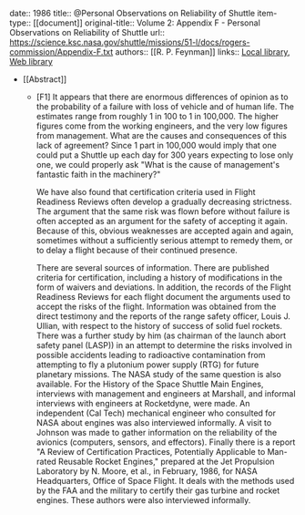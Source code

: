 date:: 1986
title:: @Personal Observations on Reliability of Shuttle
item-type:: [[document]]
original-title:: Volume 2: Appendix F - Personal Observations on Reliability of Shuttle
url:: https://science.ksc.nasa.gov/shuttle/missions/51-l/docs/rogers-commission/Appendix-F.txt
authors:: [[R. P. Feynman]]
links:: [Local library](zotero://select/library/items/XG47REFI), [Web library](https://www.zotero.org/users/6520516/items/XG47REFI)

- [[Abstract]]
	- [F1] It appears that there are enormous differences of opinion as to the probability of a failure with loss of vehicle and of human life. The estimates range from roughly 1 in 100 to 1 in 100,000. The higher figures come from the working engineers, and the very low figures from management. What are the causes and consequences of this lack of agreement? Since 1 part in 100,000 would imply that one could put a Shuttle up each day for 300 years expecting to lose only one, we could properly ask "What is the cause of management's fantastic faith in the machinery?"
	  
	  We have also found that certification criteria used in Flight Readiness Reviews often develop a gradually decreasing strictness. The argument that the same risk was flown before without failure is often accepted as an argument for the safety of accepting it again. Because of this, obvious weaknesses are accepted again and again, sometimes without a sufficiently serious attempt to remedy them, or to delay a flight because of their continued presence.
	  
	  There are several sources of information. There are published criteria for certification, including a history of modifications in the form of waivers and deviations. In addition, the records of the Flight Readiness Reviews for each flight document the arguments used to accept the risks of the flight. Information was obtained from the direct testimony and the reports of the range safety officer, Louis J. Ullian, with respect to the history of success of solid fuel rockets. There was a further study by him (as chairman of the launch abort safety panel (LASP)) in an attempt to determine the risks involved in possible accidents leading to radioactive contamination from attempting to fly a plutonium power supply (RTG) for future planetary missions. The NASA study of the same question is also available. For the History of the Space Shuttle Main Engines, interviews with management and engineers at Marshall, and informal interviews with engineers at Rocketdyne, were made. An independent (Cal Tech) mechanical engineer who consulted for NASA about engines was also interviewed informally. A visit to Johnson was made to gather information on the reliability of the avionics (computers, sensors, and effectors). Finally there is a report "A Review of Certification Practices, Potentially Applicable to Man-rated Reusable Rocket Engines," prepared at the Jet Propulsion Laboratory by N. Moore, et al., in February, 1986, for NASA Headquarters, Office of Space Flight. It deals with the methods used by the FAA and the military to certify their gas turbine and rocket engines. These authors were also interviewed informally.